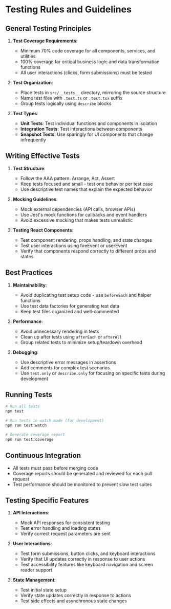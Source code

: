 # Testing Rules and Guidelines

## General Testing Principles

1. **Test Coverage Requirements**:
   - Minimum 70% code coverage for all components, services, and utilities
   - 100% coverage for critical business logic and data transformation functions
   - All user interactions (clicks, form submissions) must be tested

2. **Test Organization**:
   - Place tests in `src/__tests__` directory, mirroring the source structure
   - Name test files with `.test.ts` or `.test.tsx` suffix
   - Group tests logically using `describe` blocks

3. **Test Types**:
   - **Unit Tests**: Test individual functions and components in isolation
   - **Integration Tests**: Test interactions between components
   - **Snapshot Tests**: Use sparingly for UI components that change infrequently

## Writing Effective Tests

1. **Test Structure**:
   - Follow the AAA pattern: Arrange, Act, Assert
   - Keep tests focused and small - test one behavior per test case
   - Use descriptive test names that explain the expected behavior

2. **Mocking Guidelines**:
   - Mock external dependencies (API calls, browser APIs)
   - Use Jest's mock functions for callbacks and event handlers
   - Avoid excessive mocking that makes tests unrealistic

3. **Testing React Components**:
   - Test component rendering, props handling, and state changes
   - Test user interactions using fireEvent or userEvent
   - Verify that components respond correctly to different props and states

## Best Practices

1. **Maintainability**:
   - Avoid duplicating test setup code - use `beforeEach` and helper functions
   - Use test data factories for generating test data
   - Keep test files organized and well-commented

2. **Performance**:
   - Avoid unnecessary rendering in tests
   - Clean up after tests using `afterEach` or `afterAll`
   - Group related tests to minimize setup/teardown overhead

3. **Debugging**:
   - Use descriptive error messages in assertions
   - Add comments for complex test scenarios
   - Use `test.only` or `describe.only` for focusing on specific tests during development

## Running Tests

```bash
# Run all tests
npm test

# Run tests in watch mode (for development)
npm run test:watch

# Generate coverage report
npm run test:coverage
```

## Continuous Integration

- All tests must pass before merging code
- Coverage reports should be generated and reviewed for each pull request
- Test performance should be monitored to prevent slow test suites

## Testing Specific Features

1. **API Interactions**:
   - Mock API responses for consistent testing
   - Test error handling and loading states
   - Verify correct request parameters are sent

2. **User Interactions**:
   - Test form submissions, button clicks, and keyboard interactions
   - Verify that UI updates correctly in response to user actions
   - Test accessibility features like keyboard navigation and screen reader support

3. **State Management**:
   - Test initial state setup
   - Verify state updates correctly in response to actions
   - Test side effects and asynchronous state changes

